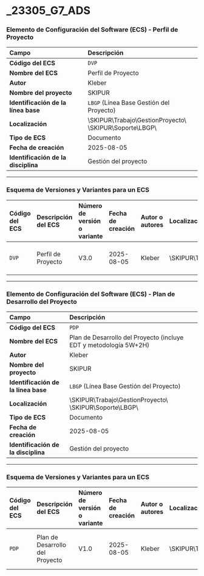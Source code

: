 # _23305_G7_ADS
### Elemento de Configuración del Software (ECS) - Perfil de Proyecto

| Campo | Descripción |
| :--- | :--- |
| **Código del ECS** | `DVP` |
| **Nombre del ECS** | Perfil de Proyecto |
| **Autor** | Kleber |
| **Nombre del proyecto** | SKIPUR |
| **Identificación de la línea base** | `LBGP` (Línea Base Gestión del Proyecto) |
| **Localización** | \\SKIPUR\\Trabajo\\GestionProyecto\\<br>\\SKIPUR\\Soporte\\LBGP\\ |
| **Tipo de ECS** | Documento |
| **Fecha de creación** | 2025-08-05 |
| **Identificación de la disciplina** | Gestión del proyecto |

---

### Esquema de Versiones y Variantes para un ECS

| Código del ECS | Descripción del ECS | Número de versión o variante | Fecha de creación | Autor o autores | Localización | Observación | Variante de requisitos de usuario | Variante de plataforma |
| :--- | :--- | :--- | :--- | :--- | :--- | :--- | :--- | :--- |
| `DVP` | Perfil de Proyecto | V3.0 | 2025-08-05 | Kleber | \\SKIPUR\\Trabajo\\GestionProyecto\\ | Tercera versión del perfil del proyecto. | N/A | N/A |



----
### Elemento de Configuración del Software (ECS) - Plan de Desarrollo del Proyecto

| Campo | Descripción |
| :--- | :--- |
| **Código del ECS** | `PDP` |
| **Nombre del ECS** | Plan de Desarrollo del Proyecto (incluye EDT y metodología 5W+2H) |
| **Autor** | Kleber |
| **Nombre del proyecto** | SKIPUR |
| **Identificación de la línea base** | `LBGP` (Línea Base Gestión del Proyecto) |
| **Localización** | \\SKIPUR\\Trabajo\\GestionProyecto\\<br>\\SKIPUR\\Soporte\\LBGP\\ |
| **Tipo de ECS** | Documento |
| **Fecha de creación** | 2025-08-05 |
| **Identificación de la disciplina** | Gestión del proyecto |

---

### Esquema de Versiones y Variantes para un ECS

| Código del ECS | Descripción del ECS | Número de versión o variante | Fecha de creación | Autor o autores | Localización | Observación | Variante de requisitos de usuario | Variante de plataforma |
| :--- | :--- | :--- | :--- | :--- | :--- | :--- | :--- | :--- |
| `PDP` | Plan de Desarrollo del Proyecto | V1.0 | 2025-08-05 | Kleber | \\SKIPUR\\Trabajo\\GestionProyecto\\ | Primera versión del plan de desarrollo del proyecto. | N/A | N/A |